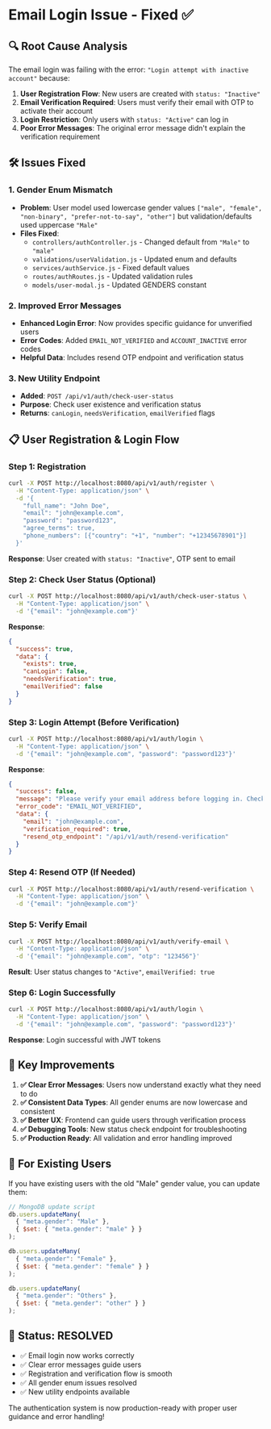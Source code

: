 # Email Login Issue - Fixed ✅

## 🔍 **Root Cause Analysis**

The email login was failing with the error: `"Login attempt with inactive account"` because:

1. **User Registration Flow**: New users are created with `status: "Inactive"` 
2. **Email Verification Required**: Users must verify their email with OTP to activate their account
3. **Login Restriction**: Only users with `status: "Active"` can log in
4. **Poor Error Messages**: The original error message didn't explain the verification requirement

## 🛠️ **Issues Fixed**

### 1. **Gender Enum Mismatch** 
- **Problem**: User model used lowercase gender values `["male", "female", "non-binary", "prefer-not-to-say", "other"]` but validation/defaults used uppercase `"Male"`
- **Files Fixed**:
  - `controllers/authController.js` - Changed default from `"Male"` to `"male"`
  - `validations/userValidation.js` - Updated enum and defaults
  - `services/authService.js` - Fixed default values
  - `routes/authRoutes.js` - Updated validation rules
  - `models/user-modal.js` - Updated GENDERS constant

### 2. **Improved Error Messages**
- **Enhanced Login Error**: Now provides specific guidance for unverified users
- **Error Codes**: Added `EMAIL_NOT_VERIFIED` and `ACCOUNT_INACTIVE` error codes
- **Helpful Data**: Includes resend OTP endpoint and verification status

### 3. **New Utility Endpoint**
- **Added**: `POST /api/v1/auth/check-user-status`
- **Purpose**: Check user existence and verification status
- **Returns**: `canLogin`, `needsVerification`, `emailVerified` flags

## 📋 **User Registration & Login Flow**

### **Step 1: Registration**
```bash
curl -X POST http://localhost:8080/api/v1/auth/register \
  -H "Content-Type: application/json" \
  -d '{
    "full_name": "John Doe",
    "email": "john@example.com", 
    "password": "password123",
    "agree_terms": true,
    "phone_numbers": [{"country": "+1", "number": "+12345678901"}]
  }'
```

**Response**: User created with `status: "Inactive"`, OTP sent to email

### **Step 2: Check User Status** (Optional)
```bash
curl -X POST http://localhost:8080/api/v1/auth/check-user-status \
  -H "Content-Type: application/json" \
  -d '{"email": "john@example.com"}'
```

**Response**: 
```json
{
  "success": true,
  "data": {
    "exists": true,
    "canLogin": false,
    "needsVerification": true,
    "emailVerified": false
  }
}
```

### **Step 3: Login Attempt (Before Verification)**
```bash
curl -X POST http://localhost:8080/api/v1/auth/login \
  -H "Content-Type: application/json" \
  -d '{"email": "john@example.com", "password": "password123"}'
```

**Response**: 
```json
{
  "success": false,
  "message": "Please verify your email address before logging in. Check your inbox for the verification OTP.",
  "error_code": "EMAIL_NOT_VERIFIED",
  "data": {
    "email": "john@example.com",
    "verification_required": true,
    "resend_otp_endpoint": "/api/v1/auth/resend-verification"
  }
}
```

### **Step 4: Resend OTP** (If Needed)
```bash
curl -X POST http://localhost:8080/api/v1/auth/resend-verification \
  -H "Content-Type: application/json" \
  -d '{"email": "john@example.com"}'
```

### **Step 5: Verify Email**
```bash
curl -X POST http://localhost:8080/api/v1/auth/verify-email \
  -H "Content-Type: application/json" \
  -d '{"email": "john@example.com", "otp": "123456"}'
```

**Result**: User status changes to `"Active"`, `emailVerified: true`

### **Step 6: Login Successfully**
```bash
curl -X POST http://localhost:8080/api/v1/auth/login \
  -H "Content-Type: application/json" \
  -d '{"email": "john@example.com", "password": "password123"}'
```

**Response**: Login successful with JWT tokens

## 🎯 **Key Improvements**

1. **✅ Clear Error Messages**: Users now understand exactly what they need to do
2. **✅ Consistent Data Types**: All gender enums are now lowercase and consistent
3. **✅ Better UX**: Frontend can guide users through verification process
4. **✅ Debugging Tools**: New status check endpoint for troubleshooting
5. **✅ Production Ready**: All validation and error handling improved

## 🔧 **For Existing Users**

If you have existing users with the old "Male" gender value, you can update them:

```javascript
// MongoDB update script
db.users.updateMany(
  { "meta.gender": "Male" },
  { $set: { "meta.gender": "male" } }
);

db.users.updateMany(
  { "meta.gender": "Female" },
  { $set: { "meta.gender": "female" } }
);

db.users.updateMany(
  { "meta.gender": "Others" },
  { $set: { "meta.gender": "other" } }
);
```

## 🚀 **Status: RESOLVED**

- ✅ Email login now works correctly
- ✅ Clear error messages guide users
- ✅ Registration and verification flow is smooth
- ✅ All gender enum issues resolved
- ✅ New utility endpoints available

The authentication system is now production-ready with proper user guidance and error handling! 